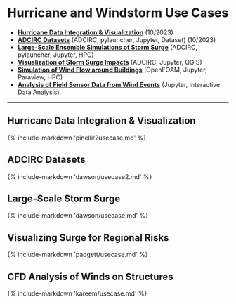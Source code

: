 # Hurricane and Windstorm Use Cases 

* [**Hurricane Data Integration & Visualization**](#hurricane-data-integration-visualization) (10/2023)
* [**ADCIRC Datasets**](#creating-an-adcirc-dataset)  (ADCIRC, pylauncher, Jupyter, Dataset) (10/2023)
* [**Large-Scale Ensemble Simulations of Storm Surge**](#large-scale-storm-surge)  (ADCIRC, pylauncher, Jupyter, HPC)
* [**Visualization of Storm Surge Impacts**](#visualizing-surge-for-regional-risks) (ADCIRC, Jupyter, QGIS)
* [**Simulation of Wind Flow around Buildings**](#cfd-analysis-of-winds-on-structures) (OpenFOAM, Jupyter, Paraview, HPC)
* [**Analysis of Field Sensor Data from Wind Events**](#field-sensing-wind-events) (Jupyter, Interactive Data Analysis)

---

## Hurricane Data Integration & Visualization

{% include-markdown 'pinelli/2usecase.md' %}

## ADCIRC Datasets

{% include-markdown 'dawson/usecase2.md' %}

## Large-Scale Storm Surge

{% include-markdown 'dawson/usecase.md' %}

## Visualizing Surge for Regional Risks

{% include-markdown 'padgett/usecase.md' %}

## CFD Analysis of Winds on Structures

{% include-markdown 'kareem/usecase.md' %}


